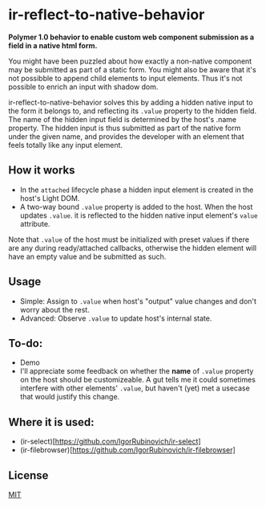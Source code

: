 # ir-reflect-to-native-behavior

**Polymer 1.0 behavior to enable custom web component submission as a field in a native html form.**

You might have been puzzled about how exactly a non-native component may be submitted as part of a static form. You might also be aware that it's not possibble to append child elements to input elements. Thus it's not possible to enrich an input with shadow dom.

ir-reflect-to-native-behavior solves this by adding a hidden native input to the form it belongs to, and reflecting its 
`.value` property to the hidden field. The name of the hidden input field is determined by the host's .name property. 
The hidden input is thus submitted as part of the native form under the given name, and provides the developer with
an element that feels totally like any input element.

## How it works
- In the `attached` lifecycle phase a hidden input element is created in the host's Light DOM.
- A two-way bound `.value` property is added to the host. When the host updates `.value`.
it is reflected to the hidden native input element's `value` attribute.

Note that `.value` of the host must be initialized with preset values if there are any during ready/attached callbacks, 
otherwise the hidden element will have an empty  value and be  submitted as such.

## Usage
- Simple: Assign to `.value` when host's "output" value changes and don't worry about the rest.
- Advanced: Observe `.value` to update host's internal state.

## To-do:
- Demo
- I'll appreciate some feedback on whether the **name** of `.value` property on the host should be customizeable.
A gut tells me it could sometimes interfere with other elements' `.value`, but haven't (yet) met a usecase that would
justify this change.

## Where it is used:
- (ir-select)[https://github.com/IgorRubinovich/ir-select]
- (ir-filebrowser)[https://github.com/IgorRubinovich/ir-filebrowser]

## License
[MIT](http://opensource.org/licenses/MIT) 